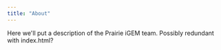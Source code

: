 ```yaml
---
title: "About"
---
```


Here we'll put a description of the Prairie iGEM team. Possibly redundant with index.html?
